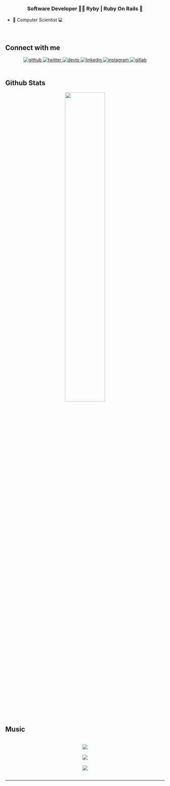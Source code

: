 
### <div align="center">Software Developer 👨‍💻 Ryby | Ruby On Rails 🚀</div>  
  

- 🔭 Computer Scientist 💻 
  
<br/>  


## Connect with me  
<div align="center">
<a href="https://github.com/mrcpicanco" target="_blank">
<img src=https://img.shields.io/badge/github-%2324292e.svg?&style=for-the-badge&logo=github&logoColor=white alt=github style="margin-bottom: 5px;" />
</a>
<a href="https://twitter.com/marcopicanco" target="_blank">
<img src=https://img.shields.io/badge/twitter-%2300acee.svg?&style=for-the-badge&logo=twitter&logoColor=white alt=twitter style="margin-bottom: 5px;" />
</a>
<a href="https://dev.to/mrcpicanco" target="_blank">
<img src=https://img.shields.io/badge/dev.to-%2308090A.svg?&style=for-the-badge&logo=dev.to&logoColor=white alt=devto style="margin-bottom: 5px;" />
</a>
<a href="https://linkedin.com/in/marcopicanco" target="_blank">
<img src=https://img.shields.io/badge/linkedin-%231E77B5.svg?&style=for-the-badge&logo=linkedin&logoColor=white alt=linkedin style="margin-bottom: 5px;" />
</a>
<a href="https://instagram.com/marcopicanco" target="_blank">
<img src=https://img.shields.io/badge/instagram-%23000000.svg?&style=for-the-badge&logo=instagram&logoColor=white alt=instagram style="margin-bottom: 5px;" />
</a>
<a href="https://gitlab.com/mrcpicanco" target="_blank">
<img src=https://img.shields.io/badge/gitlab-330F63.svg?&style=for-the-badge&logo=gitlab&logoColor=white alt=gitlab style="margin-bottom: 5px;" />
</a>  
</div>  
  

<br/>  


## Github Stats  
<div align="center"><img src="https://github-readme-stats.vercel.app/api/top-langs/?username=mrcpicanco&hide_border=true&layout=compact" align="center" style="width: 50%" /></div>  

<br/>  


## Music  
  

<br/>  

<div align="center"><img src="https://spotify-github-profile.vercel.app/api/view?uid=marcopicanco&cover_image=true&theme=default&show_offline=true&background_color=121212" /></div>  

<br/>  

<div align="center">
<img src="https://komarev.com/ghpvc/?username=mrcpicanco&&style=flat-square" align="center" />
</div>  
  

<br/>  

<div align="center">
            <a href="https://paypal.me/marcopicanco@live.com" target="_blank" style="display: inline-block;">
                <img
                    src="https://img.shields.io/badge/Donate-PayPal-blue.svg?style=flat-square&logo=paypal" 
                    align="center"
                />
            </a></div>
<br />

----
